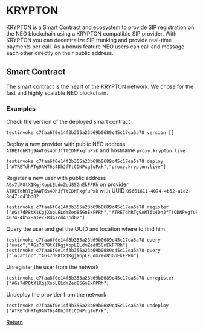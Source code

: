 # KRYPTON
KRYPTON is a Smart Contract and ecosystem to provide SIP registration on the NEO blockchain using a KRYPTON compatible SIP provider. With KRYPTON you can decentralize SIP trunking and provide real-time payments per call. As a bonus feature NEO users can call and message each other directly on their public address.

## Smart Contract
The smart contract is the heart of the KRYPTON network. We chose for the fast and highly scalable NEO blockchain.

### Examples
Check the version of the deployed smart contract
```
testinvoke c7faa6f0e14f3b355a23b69b0689c45c17ea5a78 version []
```

Deploy a new provider with public NEO address `ATRETdhRTg9AWT6s4DhJfTtCDNPxgfuPxk` and hostname `proxy.krypton.live`
```
testinvoke c7faa6f0e14f3b355a23b69b0689c45c17ea5a78 deploy ["ATRETdhRTg9AWT6s4DhJfTtCDNPxgfuPxk","proxy.krypton.live"]
```

Register a new user with public address `AGs7dP8tX1KgjXopLELdmZed85GnEkFPRh` on provider `ATRETdhRTg9AWT6s4DhJfTtCDNPxgfuPxk` with UUID `05661611-4074-4b52-a1e2-8d47cd43bd02`
```
testinvoke c7faa6f0e14f3b355a23b69b0689c45c17ea5a78 register ["AGs7dP8tX1KgjXopLELdmZed85GnEkFPRh","ATRETdhRTg9AWT6s4DhJfTtCDNPxgfuPxk","05661611-4074-4b52-a1e2-8d47cd43bd02"]
```

Query the user and get the UUID and location where to find him
```
testinvoke c7faa6f0e14f3b355a23b69b0689c45c17ea5a78 query ["uuid","AGs7dP8tX1KgjXopLELdmZed85GnEkFPRh"]
testinvoke c7faa6f0e14f3b355a23b69b0689c45c17ea5a78 query ["location","AGs7dP8tX1KgjXopLELdmZed85GnEkFPRh"]
```

Unregister the user from the network
```
testinvoke c7faa6f0e14f3b355a23b69b0689c45c17ea5a78 unregister ["AGs7dP8tX1KgjXopLELdmZed85GnEkFPRh"]
```

Undeploy the provider from the network
```
testinvoke c7faa6f0e14f3b355a23b69b0689c45c17ea5a78 undeploy ["ATRETdhRTg9AWT6s4DhJfTtCDNPxgfuPxk"]
```

[Return](../README.md)
